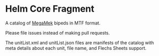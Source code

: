 # Helm Core Fragment

A catalog of [MegaMek](https://github.com/MegaMek) bipeds in MTF format.

Please file issues instead of making pull requests.

The unitList.xml and unitList.json files are manifests of the catalog with meta details about each unit, file name, and Flechs Sheets support.